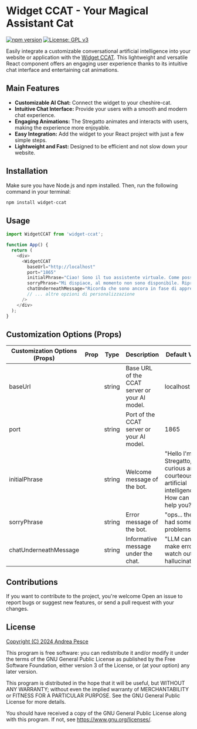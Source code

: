 # Widget CCAT - Your Magical Assistant Cat

[![npm version](https://img.shields.io/npm/v/widget-ccat.svg)](https://www.npmjs.com/package/widget-ccat) [![License: GPL v3](https://img.shields.io/badge/License-GPLv3-blue.svg)](https://www.gnu.org/licenses/gpl-3.0)

Easily integrate a customizable conversational artificial intelligence into your website or application with the [Widget CCAT](https://www.npmjs.com/package/widget-ccat?activeTab=readme). This lightweight and versatile React component offers an engaging user experience thanks to its intuitive chat interface and entertaining cat animations.

## Main Features

* **Customizable AI Chat:** Connect the widget to your cheshire-cat.
* **Intuitive Chat Interface:** Provide your users with a smooth and modern chat experience.
* **Engaging Animations:** The Stregatto animates and interacts with users, making the experience more enjoyable.
* **Easy Integration:** Add the widget to your React project with just a few simple steps.
* **Lightweight and Fast:** Designed to be efficient and not slow down your website.

## Installation

Make sure you have Node.js and npm installed. Then, run the following command in your terminal:

```bash
npm install widget-ccat
```

## Usage
```js
import WidgetCCAT from 'widget-ccat';

function App() {
  return (
    <div>
      <WidgetCCAT 
        baseUrl="http://localhost" 
        port="1865"
        initialPhrase="Ciao! Sono il tuo assistente virtuale. Come posso aiutarti?"
        sorryPhrase="Mi dispiace, al momento non sono disponibile. Riprova più tardi."
        chatUnderneathMessage="Ricorda che sono ancora in fase di apprendimento e potrei commettere errori."
        // ... altre opzioni di personalizzazione
      />
    </div>
  );
}
```

## Customization Options (Props)
| Customization Options (Props) | Prop | Type | Description | Default Value |
|-------------------------------|------|------|-------------|---------------|
| baseUrl                      |      | string | Base URL of the CCAT server or your AI model. | localhost |
| port                        |      | string | Port of the CCAT server or your AI model. | 1865 |
| initialPhrase               |      | string | Welcome message of the bot. | "Hello I'm the Stregatto, a curious and courteous artificial intelligence. How can I help you?" |
| sorryPhrase                 |      | string | Error message of the bot. | "ops... the cat had some problems" |
| chatUnderneathMessage       |      | string | Informative message under the chat. | "LLM can make errors, watch out for hallucinations" |

## Contributions

If you want to contribute to the project, you're welcome Open an issue to report bugs or suggest new features, or send a pull request with your changes.

## License
[Copyright (C) 2024 Andrea Pesce](LICENSE)

This program is free software: you can redistribute it and/or modify it under the terms of the GNU General Public License as published by the Free Software Foundation, either version 3 of the License, or (at your option) any later version.

This program is distributed in the hope that it will be useful, but WITHOUT ANY WARRANTY; without even the implied warranty of MERCHANTABILITY or FITNESS FOR A PARTICULAR PURPOSE. See the GNU General Public License for more details.

You should have received a copy of the GNU General Public License along with this program. If not, see <https://www.gnu.org/licenses/>.
